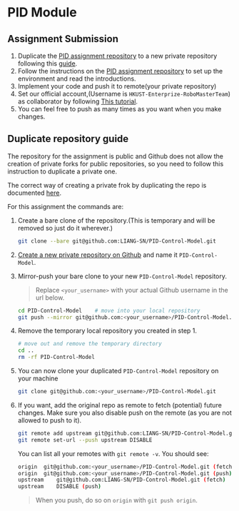 # PID Module

## Assignment Submission

1. Duplicate the [PID assignment repository](https://github.com/LIANG-SN/PID-Control-Model) to a new private repository following this [guide](#Duplicate-repository-guide).
2. Follow the instructions on the [PID assignment repository](https://github.com/LIANG-SN/PID-Control-Model) to set up the environment and read the introductions.
3. Implement your code and push it to remote(your private repository)
4. Set our official account,(Username is `HKUST-Enterprize-RoboMasterTeam`) as collaborator by following [This tutorial](https://help.github.jp/enterprise/2.11/user/articles/inviting-collaborators-to-a-personal-repository/).
5. You can feel free to push as many times as you want when you make changes.

## Duplicate repository guide

The repository for the assignment is public and Github does not allow the creation of private forks for public repositories, so you need to follow this instruction to duplicate a private one.

The correct way of creating a private frok by duplicating the repo is documented [here](https://docs.github.com/en/free-pro-team@latest/github/creating-cloning-and-archiving-repositories/duplicating-a-repository).

For this assignment the commands are:

1. Create a bare clone of the repository.(This is temporary and will be removed so just do it wherever.)

    ```bash
    git clone --bare git@github.com:LIANG-SN/PID-Control-Model.git
    ```

2. [Create a new private repository on Github](https://help.github.com/articles/creating-a-new-repository/) and name it `PID-Control-Model`.

3. Mirror-push your bare clone to your new `PID-Control-Model` repository.
    > Replace `<your_username>` with your actual Github username in the url below.

    ```bash
    cd PID-Control-Model    # move into your local repository
    git push --mirror git@github.com:<your_username>/PID-Control-Model.git    # mirror push to remote
    ```

4. Remove the temporary local repository you created in step 1.

    ```bash
    # move out and remove the temporary directory
    cd ..
    rm -rf PID-Control-Model
    ```

5. You can now clone your duplicated `PID-Control-Model` repository on your machine

    ```bash
    git clone git@github.com:<your_username>/PID-Control-Model.git
    ```

6. If you want, add the original repo as remote to fetch (potential) future changes.
    Make sure you also disable push on the remote (as you are not allowed to push to it).

    ```bash
    git remote add upstream git@github.com:LIANG-SN/PID-Control-Model.git
    git remote set-url --push upstream DISABLE
    ```

    You can list all your remotes with `git remote -v`. You should see:

    ```bash
    origin  git@github.com:<your_username>/PID-Control-Model.git (fetch)
    origin  git@github.com:<your_username>/PID-Control-Model.git (push)
    upstream    git@github.com:LIANG-SN/PID-Control-Model.git (fetch)
    upstream    DISABLE (push)
    ```

    > When you push, do so on `origin` with `git push origin`.
